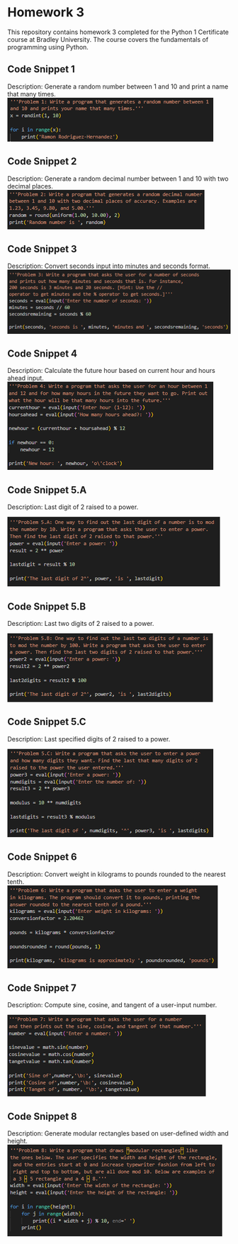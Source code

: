 # Homework 3

This repository contains homework 3 completed for the Python 1 Certificate course at Bradley University. The course covers the fundamentals of programming using Python.

## Code Snippet 1

Description:
Generate a random number between 1 and 10 and print a name that many times.
![alt text](image.png)

## Code Snippet 2

Description:
Generate a random decimal number between 1 and 10 with two decimal places.
![alt text](image-1.png)

## Code Snippet 3

Description:
Convert seconds input into minutes and seconds format.
![alt text](image-2.png)

## Code Snippet 4

Description:
Calculate the future hour based on current hour and hours ahead input.
![alt text](image-3.png)

## Code Snippet 5.A

Description:
Last digit of 2 raised to a power.

![alt text](image-4.png)

## Code Snippet 5.B

Description:
Last two digits of 2 raised to a power.

![alt text](image-5.png)

## Code Snippet 5.C

Description:
Last specified digits of 2 raised to a power.

![alt text](image-6.png)

## Code Snippet 6

Description:
Convert weight in kilograms to pounds rounded to the nearest tenth.
![alt text](image-7.png)

## Code Snippet 7

Description:
Compute sine, cosine, and tangent of a user-input number.

![alt text](image-8.png)

## Code Snippet 8

Description:
Generate modular rectangles based on user-defined width and height.
![alt text](image-9.png)
